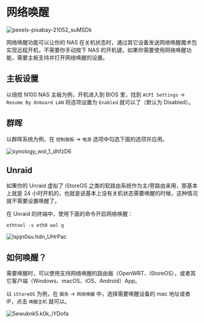 # 网络唤醒

![pexels-pixabay-21052_suMSDk](https://img-1255332810.cos.ap-chengdu.myqcloud.com/pexels-pixabay-21052_suMSDk.jpg)

网络唤醒功能可以让你的 NAS 在关机状态时，通过其它设备发送网络唤醒魔术包实现远程开机，不需要你手动按下 NAS 的开机键。如果你需要使用网络唤醒功能，需要主板支持并打开网络唤醒的设置。

## 主板设置

以倍控 N100 NAS 主板为例，开机进入到 BIOS 里，找到 `ACPI Settings` -> `Resume By Onboard LAN` 将选项设置为 `Enabled` 就可以了（默认为 Disabled）。

## 群晖

以群晖系统为例，在 `控制面板` -> `电源` 选项中勾选下面的选项并应用。

![synology_wol_1_dhfzD6](https://img-1255332810.cos.ap-chengdu.myqcloud.com/synology_wol_1_dhfzD6.png)

## Unraid

如果你的 Unraid 虚拟了 iStoreOS 之类的软路由系统作为主/旁路由来用，那基本上就是 24 小时开机的，也就是说基本上没有关机状态需要唤醒的时候，这种情况就不需要设置唤醒了。

在 Unraid 的终端中，使用下面的命令开启网络唤醒：

```
ethtool -s eth0 wol g
```

![lsjqn0su.hdn_UHrPac](https://img-1255332810.cos.ap-chengdu.myqcloud.com/lsjqn0su.hdn_UHrPac.png)

## 如何唤醒？

需要唤醒时，可以使用支持网络唤醒的路由器（OpenWRT、iStoreOS），或者其它客户端（Windows、macOS、iOS、Android）App。

以 `iStoreOS` 为例，在 `服务` -> `网络唤醒` 中，选择需要唤醒设备的 mac 地址或者 IP，点击 `唤醒主机` 就可以。

![5ewuknk5.k0k_iYDofa](https://img-1255332810.cos.ap-chengdu.myqcloud.com/5ewuknk5.k0k_iYDofa.png)


